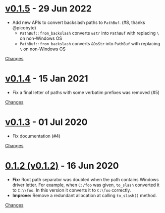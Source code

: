 <a name="v0.1.5"></a>
# [v0.1.5](https://github.com/rhysd/path-slash/releases/tag/v0.1.5) - 29 Jun 2022

- Add new APIs to convert backslash paths to `PathBuf`. (#8, thanks @picobyte)
  - `PathBuf::from_backslash` converts `&str` into `PathBuf` with replacing `\` on non-Windows OS
  - `PathBuf::from_backslash` converts `&OsStr` into `PathBuf` with replacing `\` on non-Windows OS

[Changes][v0.1.5]


<a name="v0.1.4"></a>
# [v0.1.4](https://github.com/rhysd/path-slash/releases/tag/v0.1.4) - 15 Jan 2021

- Fix a final letter of paths with some verbatim prefixes was removed (#5)

[Changes][v0.1.4]


<a name="v0.1.3"></a>
# [v0.1.3](https://github.com/rhysd/path-slash/releases/tag/v0.1.3) - 01 Jul 2020

- Fix documentation (#4)

[Changes][v0.1.3]


<a name="v0.1.2"></a>
# [0.1.2 (v0.1.2)](https://github.com/rhysd/path-slash/releases/tag/v0.1.2) - 16 Jun 2020

- **Fix:** Root path separator was doubled when the path contains Windows driver letter. For example, when `C:/foo` was given, `to_slash` converted it to `C:\\foo`. In this version it converts it to `C:\foo` correctly.
- **Improve:** Remove a redundant allocation at calling `to_slash()` method.

[Changes][v0.1.2]


[v0.1.5]: https://github.com/rhysd/path-slash/compare/v0.1.4...v0.1.5
[v0.1.4]: https://github.com/rhysd/path-slash/compare/v0.1.3...v0.1.4
[v0.1.3]: https://github.com/rhysd/path-slash/compare/v0.1.2...v0.1.3
[v0.1.2]: https://github.com/rhysd/path-slash/tree/v0.1.2

 <!-- Generated by https://github.com/rhysd/changelog-from-release -->
